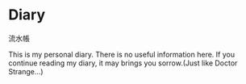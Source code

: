 # Diary
流水帳

This is my personal diary. There is no useful information here. If you continue reading my diary, it may brings you sorrow.(Just like Doctor Strange...)
